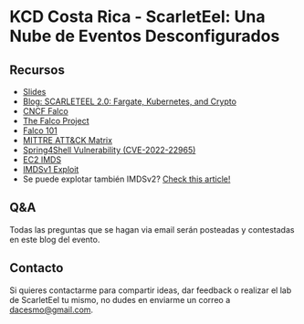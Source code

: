 # KCD Costa Rica - ScarletEel: Una Nube de Eventos Desconfigurados

## Recursos

- [Slides](https://docs.google.com/presentation/d/1RAjBBiIBRIHHc79xyAp5OJydhbDQ4q_c4s85JQmDm9Q/edit?usp=sharing)
- [Blog: SCARLETEEL 2.0: Fargate, Kubernetes, and Crypto](https://sysdig.com/blog/scarleteel-2-0/)
- [CNCF Falco](https://www.cncf.io/projects/falco/)
- [The Falco Project](https://falco.org/)
- [Falco 101](https://learn.sysdig.com/path/falco/falco-101)
- [MITTRE ATT&CK Matrix](https://attack.mitre.org/matrices/enterprise/)
- [Spring4Shell Vulnerability (CVE-2022-22965)](https://nvd.nist.gov/vuln/detail/cve-2022-22965)
- [EC2 IMDS](https://docs.aws.amazon.com/AWSEC2/latest/UserGuide/ec2-instance-metadata.html)
- [IMDSv1 Exploit](https://medium.com/@kfir_g/why-imdsv1-is-a-security-risk-for-cloud-infrastructure-350bbe4e8c94)
- Se puede explotar también IMDSv2? [Check this article!](https://www.yassineaboukir.com/blog/exploitation-of-an-SSRF-vulnerability-against-EC2-IMDSv2/)
  
## Q&A
Todas las preguntas que se hagan via email serán posteadas y contestadas en este blog del evento.

## Contacto
Si quieres contactarme para compartir ideas, dar feedback o realizar el lab de ScarletEel tu mismo, no dudes en enviarme un correo a [dacesmo@gmail.com](mailto:dacesmo@gmail.com).
